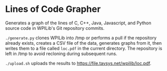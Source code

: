 # Lines of Code Grapher

Generates a graph of the lines of C, C++, Java, Javascript, and Python source code in WPILib's Git repository commits.

`./generate.py` clones WPILib into /tmp or performs a pull if the repository already exists, creates a CSV file of the data, generates graphs from it, then writes them to a file called `loc.pdf` in the current directory. The repository is left in /tmp to avoid recloning during subsequent runs.

`./upload.sh` uploads the results to https://file.tavsys.net/wpilib/loc.pdf.
